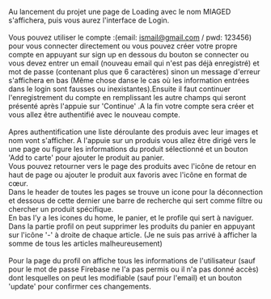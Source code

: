 Au lancement du projet une page de Loading avec le nom MIAGED s'affichera, puis vous aurez l'interface de Login. </br></br>
Vous pouvez utiliser le compte :(email: ismail@gmail.com / pwd: 123456) pour vous connecter directement ou vous pouvez créer votre propre compte en appuyant sur sign up en dessous du bouton se connecter ou vous devez entrer un email (nouveau email qui n'est pas déjà enregistré) et mot de passe (contenant plus que 6 caractères) sinon un message d'erreur s'affichera en bas (Même chose danse le cas où les information entrées dans le login sont fausses ou inexistantes).Ensuite il faut continuer l'enregistrement du compte en remplissant les autre champs qui seront présenté après l'appuie sur 'Continue' .A la fin votre compte sera créer et vous allez être authentifié avec le nouveau compte.</br></br>
Apres authentification une liste déroulante des produis avec leur images et nom vont s'afficher. A l'appuie sur un produis vous allez être dirigé vers le une page ou figure les informations du produit sélectionné et un bouton 'Add to carte' pour ajouter le produit au panier. </br>
Vous pouvez retourner vers le page des produits avec l'icône de retour en haut de page ou ajouter le produit aux favoris avec l'icône en format de cœur. </br>
Dans le header de toutes les pages se trouve un icone pour la déconnection et dessous de cette dernier une barre de recherche qui sert comme filtre ou chercher un produit spécifique. </br>
En bas l’y a les icones du home, le panier, et le profile qui sert à naviguer. </br>
Dans la partie profil on peut supprimer les produits du panier en appuyant sur l'icône '-' à droite de chaque article. (Je ne suis pas arrivé à afficher la somme de tous les articles malheureusement) </br> </br>
Pour la page du profil on affiche tous les informations de l'utilisateur (sauf pour le mot de passe Firebase ne l'a pas permis ou il n'a pas donné accès) dont lesquelles on peut les modifiable (sauf pour l'email) et un bouton 'update' pour confirmer ces changements.

